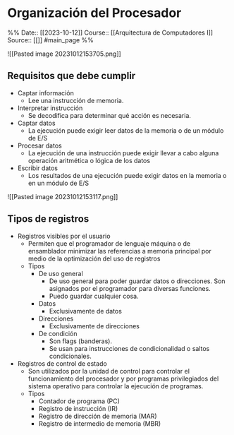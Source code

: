 # Organización del Procesador

%%
Date:: [[2023-10-12]]
Course:: [[Arquitectura de Computadores I]]
Source:: [[]] #main_page 
%%


![[Pasted image 20231012153705.png]]

## Requisitos que debe cumplir
- Captar información
	- Lee una instrucción de memoria.
- Interpretar instrucción
	- Se decodifica para determinar qué acción es necesaria.
- Captar datos
	- La ejecución puede exigir leer datos de la memoria o de un módulo de E/S
- Procesar datos
	- La ejecución de una instrucción puede exigir llevar a cabo alguna operación aritmética o lógica de los datos
- Escribir datos
	- Los resultados de una ejecución puede exigir datos en la memoria o en un módulo de E/S


![[Pasted image 20231012153117.png]]


## Tipos de registros
- Registros visibles por el usuario
	- Permiten que el programador de lenguaje máquina o de ensamblador minimizar las referencias a memoria principal por medio de la optimización del uso de registros
	- Tipos
		- De uso general
			- De uso general para poder guardar datos o direcciones. Son asignados por el programador para diversas funciones.
			- Puedo guardar cualquier cosa.
		- Datos
			- Exclusivamente de datos
		- Direcciones 
			- Exclusivamente de direcciones
		- De condición
			- Son flags (banderas).
			- Se usan para instrucciones de condicionalidad o saltos condicionales.
- Registros de control de estado
	- Son utilizados por la unidad de control para controlar el funcionamiento del procesador y por programas privilegiados del sistema operativo para controlar la ejecución de programas.
	- Tipos
		- Contador de programa (PC)
		- Registro de instrucción (IR)
		- Registro de dirección de memoria (MAR)
		- Registro de intermedio de memoria (MBR)